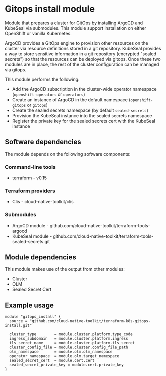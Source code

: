 # Gitops install module

Module that prepares a cluster for GitOps by installing ArgoCD and KubeSeal via submodules. This module
support installation on either OpenShift or vanilla Kubernetes.

ArgoCD provides a GitOps engine to provision other resources on the cluster via resource definitions stored in a git 
repository. KubeSeal provides a way to store sensitive information in a git repository (encrypted "sealed secrets") so 
that the resources can be deployed via gitops. Once these two modules are in place, the rest of the cluster 
configuration can be managed via gitops.

This module performs the following:
- Add the ArgoCD subscription in the cluster-wide operator namespace (`openshift-operators` or `operators`)
- Create an instance of ArgoCD in the default namespace (`openshift-gitops` or `gitops`)
- Create the sealed secrets namespace (by default `sealed-secrets`)
- Provision the KubeSeal instance into the sealed secrets namespace
- Register the private key for the sealed secrets cert with the KubeSeal instance

## Software dependencies

The module depends on the following software components:

### Command-line tools

- terraform - v0.15

### Terraform providers

- Clis - cloud-native-toolkit/clis

### Submodules

- ArgoCD module - github.com/cloud-native-toolkit/terraform-tools-argocd
- KubeSeal module - github.com/cloud-native-toolkit/terraform-tools-sealed-secrets.git

## Module dependencies

This module makes use of the output from other modules:

- Cluster
- OLM
- Sealed Secret Cert

## Example usage

```hcl-terraform
module "gitops_install" {
  source = "github.com/cloud-native-toolkit/terraform-k8s-gitops-install.git"

  cluster_type        = module.cluster.platform.type_code
  ingress_subdomain   = module.cluster.platform.ingress
  tls_secret_name     = module.cluster.platform.tls_secret
  cluster_config_file = module.cluster.config_file_path
  olm_namespace       = module.olm.olm_namespace
  operator_namespace  = module.olm.target_namespace
  sealed_secret_cert  = module.cert.cert
  sealed_secret_private_key = module.cert.private_key
}
```

